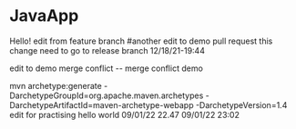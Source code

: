 # JavaApp
Hello!
edit from feature branch
#another edit to demo pull request
this change need to go to release branch
12/18/21-19:44

edit to demo merge conflict -- merge conflict demo

mvn archetype:generate -DarchetypeGroupId=org.apache.maven.archetypes -DarchetypeArtifactId=maven-archetype-webapp -DarchetypeVersion=1.4
edit for practising
hello world
09/01/22 22.47
09/01/22 23:02
